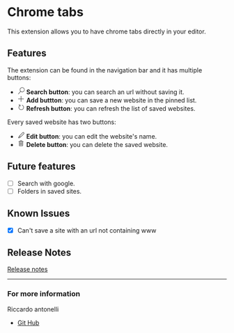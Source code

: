 # Chrome tabs

This extension allows you to have chrome tabs directly in your editor.

## Features

The extension can be found in the navigation bar and it has multiple buttons:

- <img src="https://github.com/RiccardoAntonelli/chrome-tabs/blob/master/resources/md_images/search.png?raw=true" alt="search" width="16"/> **Search button**: you can search an url without saving it.
- <img src="https://github.com/RiccardoAntonelli/chrome-tabs/blob/master/resources/md_images/add.png?raw=true" alt="add" width="16"/>  **Add buttton**: you can save a new website in the pinned list.
- <img src="https://github.com/RiccardoAntonelli/chrome-tabs/blob/master/resources/md_images/refresh.png?raw=true" alt="refresh" width="16"/>  **Refresh button**: you can refresh the list of saved websites.

Every saved website has two buttons:

- <img src="https://github.com/RiccardoAntonelli/chrome-tabs/blob/master/resources/md_images/edit.png?raw=true" alt="edit" width="16"/>  **Edit button**: you can edit the website's name.
- <img src="https://github.com/RiccardoAntonelli/chrome-tabs/blob/master/resources/md_images/trash.png?raw=true" alt="trash" width="16"/>  **Delete button**: you can delete the saved website.

## Future features

- [ ] Search with google.
- [ ] Folders in saved sites.

## Known Issues

- [x] Can't save a site with an url not containing www

## Release Notes

[Release notes](https://github.com/RiccardoAntonelli/chrome-tabs/blob/master/CHANGELOG.md)

---

### For more information

Riccardo antonelli

- [Git Hub](https://github.com/RiccardoAntonelli)
